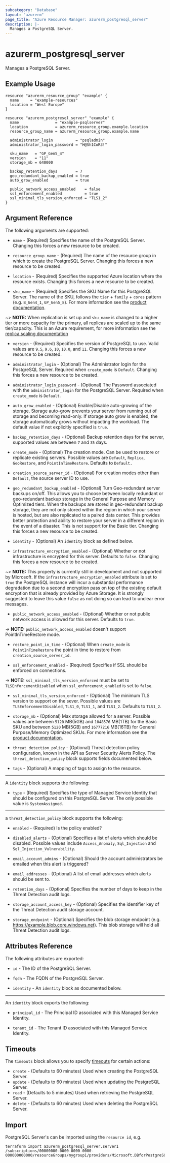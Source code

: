 ```yaml
---
subcategory: "Database"
layout: "azurerm"
page_title: "Azure Resource Manager: azurerm_postgresql_server"
description: |-
  Manages a PostgreSQL Server.
---
```


# azurerm_postgresql_server

Manages a PostgreSQL Server.

## Example Usage

```hcl
resource "azurerm_resource_group" "example" {
  name     = "example-resources"
  location = "West Europe"
}

resource "azurerm_postgresql_server" "example" {
  name                = "example-psqlserver"
  location            = azurerm_resource_group.example.location
  resource_group_name = azurerm_resource_group.example.name

  administrator_login          = "psqladmin"
  administrator_login_password = "H@Sh1CoR3!"

  sku_name   = "GP_Gen5_4"
  version    = "11"
  storage_mb = 640000

  backup_retention_days        = 7
  geo_redundant_backup_enabled = true
  auto_grow_enabled            = true

  public_network_access_enabled    = false
  ssl_enforcement_enabled          = true
  ssl_minimal_tls_version_enforced = "TLS1_2"
}
```

## Argument Reference

The following arguments are supported:

* `name` - (Required) Specifies the name of the PostgreSQL Server. Changing this forces a new resource to be created.

* `resource_group_name` - (Required) The name of the resource group in which to create the PostgreSQL Server. Changing this forces a new resource to be created.

* `location` - (Required) Specifies the supported Azure location where the resource exists. Changing this forces a new resource to be created.

* `sku_name` - (Required) Specifies the SKU Name for this PostgreSQL Server. The name of the SKU, follows the `tier` + `family` + `cores` pattern (e.g. `B_Gen4_1`, `GP_Gen5_8`). For more information see the [product documentation](https://docs.microsoft.com/rest/api/postgresql/singleserver/servers/create#sku).

~> **NOTE:** When replication is set up and `sku_name` is changed to a higher tier or more capacity for the primary, all replicas are scaled up to the same tier/capacity. This is an Azure requirement, for more information see the [replica scaling documentation](https://docs.microsoft.com/azure/postgresql/concepts-read-replicas#scaling)

* `version` - (Required) Specifies the version of PostgreSQL to use. Valid values are `9.5`, `9.6`, `10`, `10.0`, and `11`. Changing this forces a new resource to be created.

* `administrator_login` - (Optional) The Administrator login for the PostgreSQL Server. Required when `create_mode` is `Default`. Changing this forces a new resource to be created.

* `administrator_login_password` - (Optional) The Password associated with the `administrator_login` for the PostgreSQL Server. Required when `create_mode` is `Default`.

* `auto_grow_enabled` - (Optional) Enable/Disable auto-growing of the storage. Storage auto-grow prevents your server from running out of storage and becoming read-only. If storage auto grow is enabled, the storage automatically grows without impacting the workload. The default value if not explicitly specified is `true`.

* `backup_retention_days` - (Optional) Backup retention days for the server, supported values are between `7` and `35` days.

* `create_mode` - (Optional) The creation mode. Can be used to restore or replicate existing servers. Possible values are `Default`, `Replica`, `GeoRestore`, and `PointInTimeRestore`. Defaults to `Default.`

* `creation_source_server_id` - (Optional) For creation modes other than `Default`, the source server ID to use.

* `geo_redundant_backup_enabled` - (Optional) Turn Geo-redundant server backups on/off. This allows you to choose between locally redundant or geo-redundant backup storage in the General Purpose and Memory Optimized tiers. When the backups are stored in geo-redundant backup storage, they are not only stored within the region in which your server is hosted, but are also replicated to a paired data center. This provides better protection and ability to restore your server in a different region in the event of a disaster. This is not support for the Basic tier. Changing this forces a new resource to be created.

* `identity` - (Optional) An `identity` block as defined below. 

* `infrastructure_encryption_enabled` - (Optional) Whether or not infrastructure is encrypted for this server. Defaults to `false`. Changing this forces a new resource to be created.

~> **NOTE:** This property is currently still in development and not supported by Microsoft. If the `infrastructure_encryption_enabled` attribute is set to `true` the PostgreSQL instance will incur a substantial performance degradation due to a second encryption pass on top of the existing default encryption that is already provided by Azure Storage. It is strongly suggested to leave this value `false` as not doing so can lead to unclear error messages.

* `public_network_access_enabled` - (Optional) Whether or not public network access is allowed for this server. Defaults to `true`.

-> **NOTE:** `public_network_access_enabled` doesn't support PointInTimeRestore mode.

* `restore_point_in_time` - (Optional) When `create_mode` is `PointInTimeRestore` the point in time to restore from `creation_source_server_id`. 

* `ssl_enforcement_enabled` - (Required) Specifies if SSL should be enforced on connections.

-> **NOTE:** `ssl_minimal_tls_version_enforced` must be set to `TLSEnforcementDisabled` when `ssl_enforcement_enabled` is set to `false`.

* `ssl_minimal_tls_version_enforced` - (Optional) The minimum TLS version to support on the sever. Possible values are `TLSEnforcementDisabled`, `TLS1_0`, `TLS1_1`, and `TLS1_2`. Defaults to `TLS1_2`.
 
* `storage_mb` - (Optional) Max storage allowed for a server. Possible values are between `5120` MB(5GB) and `1048576` MB(1TB) for the Basic SKU and between `5120` MB(5GB) and `16777216` MB(16TB) for General Purpose/Memory Optimized SKUs. For more information see the [product documentation](https://docs.microsoft.com/azure/postgresql/concepts-pricing-tiers#storage).

* `threat_detection_policy` - (Optional) Threat detection policy configuration, known in the API as Server Security Alerts Policy. The `threat_detection_policy` block supports fields documented below.

* `tags` - (Optional) A mapping of tags to assign to the resource.  

---

A `identity` block supports the following:

* `type` - (Required) Specifies the type of Managed Service Identity that should be configured on this PostgreSQL Server. The only possible value is `SystemAssigned`.

---

a `threat_detection_policy` block supports the following:

* `enabled` - (Required) Is the policy enabled?

* `disabled_alerts` - (Optional) Specifies a list of alerts which should be disabled. Possible values include `Access_Anomaly`, `Sql_Injection` and `Sql_Injection_Vulnerability`.

* `email_account_admins` - (Optional) Should the account administrators be emailed when this alert is triggered?

* `email_addresses` - (Optional) A list of email addresses which alerts should be sent to.

* `retention_days` - (Optional) Specifies the number of days to keep in the Threat Detection audit logs.

* `storage_account_access_key` - (Optional) Specifies the identifier key of the Threat Detection audit storage account.

* `storage_endpoint` - (Optional) Specifies the blob storage endpoint (e.g. https://example.blob.core.windows.net). This blob storage will hold all Threat Detection audit logs.


## Attributes Reference

The following attributes are exported:

* `id` - The ID of the PostgreSQL Server.

* `fqdn` - The FQDN of the PostgreSQL Server.

* `identity` - An `identity` block as documented below.

---

An `identity` block exports the following:

* `principal_id` - The Principal ID associated with this Managed Service Identity.

* `tenant_id` - The Tenant ID associated with this Managed Service Identity.

## Timeouts

The `timeouts` block allows you to specify [timeouts](https://www.terraform.io/language/resources/syntax#operation-timeouts) for certain actions:

* `create` - (Defaults to 60 minutes) Used when creating the PostgreSQL Server.
* `update` - (Defaults to 60 minutes) Used when updating the PostgreSQL Server.
* `read` - (Defaults to 5 minutes) Used when retrieving the PostgreSQL Server.
* `delete` - (Defaults to 60 minutes) Used when deleting the PostgreSQL Server.

## Import

PostgreSQL Server's can be imported using the `resource id`, e.g.

```shell
terraform import azurerm_postgresql_server.server1 /subscriptions/00000000-0000-0000-0000-000000000000/resourceGroups/mygroup1/providers/Microsoft.DBforPostgreSQL/servers/server1
```

